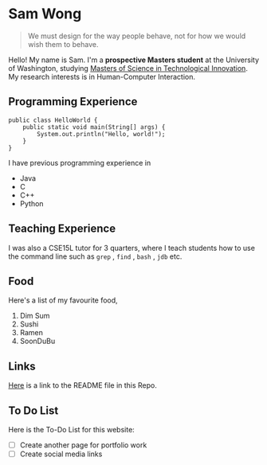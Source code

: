 # Sam Wong
> We must design for the way people behave, not for how we would wish them to behave.

Hello! My name is Sam. I'm a **prospective Masters student** at the University of Washington, studying [Masters of Science in Technological Innovation](https://gix.uw.edu/program/msti/). My research interests is in Human-Computer Interaction.

## Programming Experience
```
public class HelloWorld { 
    public static void main(String[] args) {
        System.out.println("Hello, world!");
    }
}
```

I have previous programming experience in 
- Java
- C
- C++
- Python

## Teaching Experience
I was also a CSE15L tutor for 3 quarters, where I teach students how to use the command line such as `grep` , `find` , `bash` , `jdb` etc.

## Food
Here's a list of my favourite food,
1. Dim Sum
2. Sushi
3. Ramen
4. SoonDuBu

## Links
[Here](README.md) is a link to the README file in this Repo.

## To Do List
Here is the To-Do List for this website:
- [ ] Create another page for portfolio work
- [ ] Create social media links